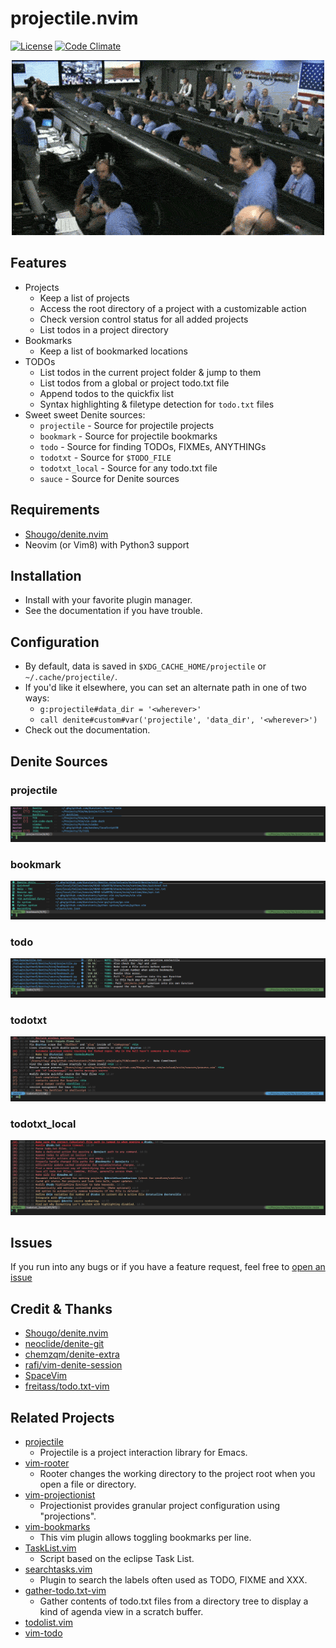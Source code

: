 # projectile.nvim #

[![License](https://img.shields.io/github/license/dunstontc/projectile.nvim.svg)](https://github.com/dunstontc/projectile.nvim/blob/master/LICENSE)
[![Code Climate](https://img.shields.io/codeclimate/issues/github/me-and/mdf.svg)](https://github.com/dunstontc/projectile.nvim/issues)

<div align="center">
    <img src="https://raw.githubusercontent.com/dunstontc/assets/master/gifs/yes.gif" 
         alt="mission-control"
    />
</div>


## Features ##

  - Projects
    - Keep a list of projects
    - Access the root directory of a project with a customizable action
    - Check version control status for all added projects
    - List todos in a project directory
  - Bookmarks
    - Keep a list of bookmarked locations
  - TODOs
    - List todos in the current project folder & jump to them
    - List todos from a global or project todo.txt file
    - Append todos to the quickfix list 
    - Syntax highlighting & filetype detection for `todo.txt` files
  - Sweet sweet Denite sources:
    - `projectile` - Source for projectile projects  
      <!-- ![project_source](https://raw.githubusercontent.com/dunstontc/assets/master/images/projectile/pj_1%20slim.png) -->
    - `bookmark` - Source for projectile bookmarks  
      <!-- ![bookmark_source](https://raw.githubusercontent.com/dunstontc/assets/master/images/projectile/bm_normal%20slim.png) -->
    - `todo` - Source for finding TODOs, FIXMEs, ANYTHINGs  
      <!-- ![todo_source](https://raw.githubusercontent.com/dunstontc/assets/master/images/projectile/todo%20slim.png) -->
    - `todotxt` - Source for `$TODO_FILE`  
      <!-- ![todotxt_source](https://raw.githubusercontent.com/dunstontc/assets/master/images/projectile/todo_txt_slim.png) -->
    - `todotxt_local` - Source for any todo.txt file  
      <!-- ![todotxt_local_source](https://raw.githubusercontent.com/dunstontc/assets/master/images/projectile/todotxt%20slim.png) -->
    - `sauce` - Source for Denite sources


## Requirements ##
  - [Shougo/denite.nvim](https://github.com/Shougo/denite.nvim)
  - Neovim (or Vim8) with Python3 support


## Installation ##
  - Install with your favorite plugin manager.
  - See the documentation if you have trouble.


## Configuration ##
  - By default, data is saved in `$XDG_CACHE_HOME/projectile` or `~/.cache/projectile/`.
  - If you'd like it elsewhere, you can set an alternate path in one of two ways:
    - `g:projectile#data_dir = '<wherever>'`
    - `call denite#custom#var('projectile', 'data_dir', '<wherever>')`
  - Check out the documentation.

## Denite Sources ##

### projectile ###
  ![project_source](https://raw.githubusercontent.com/dunstontc/assets/master/images/projectile/pj_1%20slim.png)

### bookmark ###  
  ![bookmark_source](https://raw.githubusercontent.com/dunstontc/assets/master/images/projectile/bm_normal%20slim.png)

### todo ###  
  ![todo_source](https://raw.githubusercontent.com/dunstontc/assets/master/images/projectile/todo%20slim.png)

### todotxt ###  
  ![todotxt_source](https://raw.githubusercontent.com/dunstontc/assets/master/images/projectile/todo_txt_slim.png)

### todotxt_local ###  
  ![todotxt_local_source](https://raw.githubusercontent.com/dunstontc/assets/master/images/projectile/todotxt%20slim.png)



## Issues ##
If you run into any bugs or if you have a feature request, feel free to
 [open an issue](https://github.com/dunstontc/projectile.nvim/issues)


## Credit & Thanks ##
  - [Shougo/denite.nvim](https://github.com/Shougo/denite.nvim)
  - [neoclide/denite-git](https://github.com/neoclide/denite-git)
  - [chemzqm/denite-extra](https://github.com/chemzqm/denite-extra)
  - [rafi/vim-denite-session](https://github.com/rafi/vim-denite-session)
  - [SpaceVim](https://github.com/SpaceVim/SpaceVim)
  - [freitass/todo.txt-vim](https://github.com/freitass/todo.txt-vim)


## Related Projects ##
  - [projectile](https://github.com/bbatsov/projectile)
    - Projectile is a project interaction library for Emacs.
  - [vim-rooter](https://github.com/airblade/vim-rooter)
    - Rooter changes the working directory to the project root when you open a file or directory.
  - [vim-projectionist](https://github.com/tpope/vim-projectionist)
    - Projectionist provides granular project configuration using "projections".
  - [vim-bookmarks](https://github.com/MattesGroeger/vim-bookmarks)
    - This vim plugin allows toggling bookmarks per line.
  - [TaskList.vim](https://github.com/vim-scripts/TaskList.vim)
    - Script based on the eclipse Task List.
  - [searchtasks.vim](https://github.com/gilsondev/searchtasks.vim)
    - Plugin to search the labels often used as TODO, FIXME and XXX.
  - [gather-todo.txt-vim](https://github.com/lgalke/gather-todo.txt-vim)
    - Gather contents of todo.txt files from a directory tree to display a kind of agenda view in a scratch buffer.
  - [todolist.vim](https://github.com/vim-scripts/todolist.vim)
  - [vim-todo](https://github.com/codegram/vim-todo)

